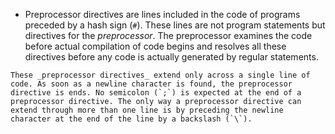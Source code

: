 - Preprocessor directives are lines included in the code of programs preceded by a hash sign (`#`). These lines are not program statements but directives for the _preprocessor_. The preprocessor examines the code before actual compilation of code begins and resolves all these directives before any code is actually generated by regular statements.
```ad-note
These _preprocessor directives_ extend only across a single line of code. As soon as a newline character is found, the preprocessor directive is ends. No semicolon (`;`) is expected at the end of a preprocessor directive. The only way a preprocessor directive can extend through more than one line is by preceding the newline character at the end of the line by a backslash (`\`).
```